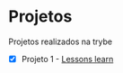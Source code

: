 # Projetos

Projetos realizados na trybe

- [x] Projeto 1 - [Lessons learn](https://imvictorm.github.io/projetos/lessons-learned/)

